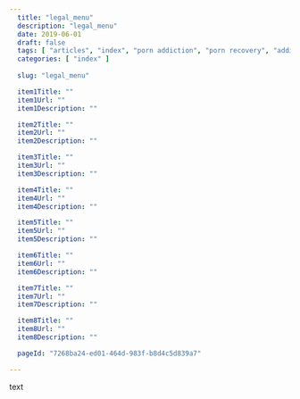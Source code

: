 ```yaml
---
  title: "legal_menu"
  description: "legal_menu"
  date: 2019-06-01
  draft: false
  tags: [ "articles", "index", "porn addiction", "porn recovery", "addiction recovery", "addiction", "awareness", "nofap", "neverfap", "neverfap deluxe" ]
  categories: [ "index" ]
  
  slug: "legal_menu"

  item1Title: "" 
  item1Url: ""  
  item1Description: ""

  item2Title: "" 
  item2Url: "" 
  item2Description: ""

  item3Title: "" 
  item3Url: "" 
  item3Description: ""

  item4Title: "" 
  item4Url: "" 
  item4Description: ""

  item5Title: "" 
  item5Url: "" 
  item5Description: ""

  item6Title: "" 
  item6Url: "" 
  item6Description: ""

  item7Title: "" 
  item7Url: "" 
  item7Description: ""

  item8Title: "" 
  item8Url: "" 
  item8Description: ""

  pageId: "7268ba24-ed01-464d-983f-b8d4c5d839a7"

---
```


text
